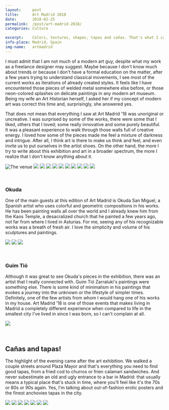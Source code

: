```yaml
---
layout:		post
title:		Art Madrid 2018
date:		2018-02-25
permalink: 	/post/art-madrid-2018/
categories:	Culture

excerpt: 	Colors, textures, shapes, tapas and cañas. That's what I call a wonderful evening.
info-place: Madrid, Spain
img-name:	artmadrid
---
```


I must admit that I am not much of a modern art guy, despite what my work as a freelance designer may suggest. Maybe because I don't know much about trends or because I don't have a formal education on the matter, after a few years trying to understand classical movements, I see most of the current works as iterations of already created styles. It feels like I have encountered those pieces of welded metal somewhere else before, or those neon-colored splashes on delicate paintings in any modern art museum. Being my wife an Art Historian herself, I asked her if my concept of modern art was correct this time and, surprisingly, she answered yes.
  
That does not mean that everything I saw at Art Madrid ’18 was unoriginal or uncreative. I was surprised by some of the works, there were some that I liked, others that I loved; some really innovative and some purely beautiful. It was a pleasant experience to walk through those walls full of creative energy. I loved how some of the pieces made me feel a mixture of darkness and intrigue. After all, I think art is there to make us think and feel, and even invite us to put ourselves in the artist shoes. On the other hand, the more I try to write about this exhibition and art in a broader spectrum, the more I realize that I don't know anything about it.

<div class="gallery" markdown="1">

![The venue]({{site.url}}/assets{{page.permalink}}{{page.img-name}}14.jpg)
![](/assets{{page.permalink}}{{page.img-name}}01.jpg)
![](/assets{{page.permalink}}{{page.img-name}}02.jpg)
![](/assets{{page.permalink}}{{page.img-name}}03.jpg)
![](/assets{{page.permalink}}{{page.img-name}}04.jpg)
![](/assets{{page.permalink}}{{page.img-name}}05.jpg)
![](/assets{{page.permalink}}{{page.img-name}}06.jpg)
![](/assets{{page.permalink}}{{page.img-name}}07.jpg)
![](/assets{{page.permalink}}{{page.img-name}}08.jpg)
![](/assets{{page.permalink}}{{page.img-name}}09.jpg)
![](/assets{{page.permalink}}{{page.img-name}}13.jpg)

</div><br>

### Okuda

One of the main guests at this edition of Art Madrid is Okuda San Miguel, a Spanish artist who uses colorful and geometric compositions in his works. He has been painting walls all over the world and I already knew him from the Kaos Temple, a desacralized church that he painted a few years ago, not far from where I lived in Asturias. For me, seeing any of his recognizable works was a breath of fresh air. I love the simplicity and volume of his sculptures and paintings.

<div class="gallery" markdown="1">

![](/assets{{page.permalink}}{{page.img-name}}10.jpg)
![](/assets{{page.permalink}}{{page.img-name}}12.jpg)
![](/assets{{page.permalink}}{{page.img-name}}15.jpg)

</div><br>

### Guim Tió

Although it was great to see Okuda's pieces in the exhibition, there was an artist that I really connected with. Guim Tió Zarraluki's paintings were something else. There is some kind of minimalism in his paintings that evokes a journey into the unknown or the lifestyle of simpler times. Definitely, one of the few artists from whom I would hang one of his works in my house. Art Madrid ’18 is one of those events that makes living in Madrid a completely different experience when compared to life in the smallest city I've lived in since I was born, so I can't complain at all.

<div class="gallery" markdown="1">

![](/assets{{page.permalink}}{{page.img-name}}11.jpg)

</div><br>

## Cañas and tapas!

The highlight of the evening came after the art exhibition. We walked a couple streets around Plaza Mayor and that's everything you need to find good tapas, from a fried cod to churros or frien calamari sandwiches. And never subestimate an old and ugly entrance to a bar in Madrid: that usually means a typical place that's stuck in time, where you'll feel like it's the 70s or 80s or 90s again. Yes, I'm talking about out-of-fashion erotic posters and the finest anchovies tapas in the city.

<div class="gallery" markdown="1">

![](/assets{{page.permalink}}{{page.img-name}}16.jpg)
![](/assets{{page.permalink}}{{page.img-name}}17.jpg)
![](/assets{{page.permalink}}{{page.img-name}}18.jpg)
![](/assets{{page.permalink}}{{page.img-name}}19.jpg)
![](/assets{{page.permalink}}{{page.img-name}}20.jpg)
![](/assets{{page.permalink}}{{page.img-name}}21.jpg)
![](/assets{{page.permalink}}{{page.img-name}}22.jpg)

</div>